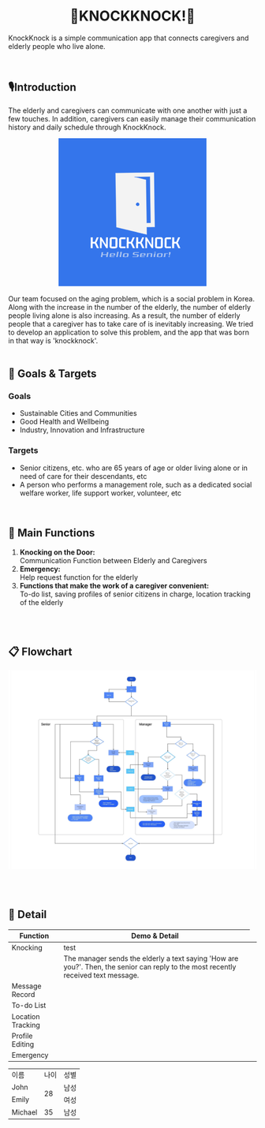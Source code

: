 
<p align="center">
  <h1 align="center">🚪KNOCKKNOCK!🚪</h1>
  KnockKnock is a simple communication app that connects caregivers and elderly people who live alone.
</p>
<br>


## 🎙️Introduction
The elderly and caregivers can communicate with one another with just a few touches. In addition, caregivers can easily manage their communication history and daily schedule through KnockKnock.
<p align="center">
  <img src="KNOCKKNOCK!.png" alt="KNOCKKNOCK! LOGO" width="300px">
</p>
Our team focused on the aging problem, which is a social problem in Korea. Along with the increase in the number of the elderly, the number of elderly people living alone is also increasing. As a result, the number of elderly people that a caregiver has to take care of is inevitably increasing. We tried to develop an application to solve this problem, and the app that was born in that way is 'knockknock'.
<br>
<br>


## 🥅 Goals & Targets
### Goals

- Sustainable Cities and Communities
- Good Health and Wellbeing
- Industry, Innovation and Infrastructure

### Targets

- Senior citizens, etc. who are 65 years of age or older living alone or in need of care for their descendants, etc
- A person who performs a management role, such as a dedicated social welfare worker, life support worker, volunteer, etc
<br>


## 💼 Main Functions
<ol>
  <li>
    <strong>Knocking on the Door:</strong><br> Communication Function between Elderly and Caregivers
  </li>
  <li>
    <strong>Emergency:</strong><br> Help request function for the elderly
  </li> 
  <li>
    <strong>Functions that make the work of a caregiver convenient:</strong><br> To-do list, saving profiles of senior citizens in charge, location tracking of the elderly
  </li> 
</ol>
<br>
<br>


## 📋 Flowchart
<p align="center">
  <img src="KNOCKKNOCK!_FLOWCHART.jpg" alt="KNOCKKNOCK! FLOWCHART" width="1800px">
</p>
<br>
<br>



## 📃 Detail
| Function | Demo & Detail |
|----------|---------------|
| Knocking |    test           |
| <td colspan=2>The manager sends the elderly a text saying 'How are you?'. Then, the senior can reply to the most recently received text message.</td> |
| Message Record | | |
| To-do List | | |
| Location Tracking | | |
| Profile Editing | | |
| Emergency | | |

<table>
  <tr>
    <td>이름</td>
    <td>나이</td>
    <td>성별</td>
  </tr>
  <tr>
    <td>John</td>
    <td rowspan="2">28</td>
    <td>남성</td>
  </tr>
  <tr>
    <td>Emily</td>
    <td>여성</td>
  </tr>
  <tr>
    <td>Michael</td>
    <td>35</td>
    <td>남성</td>
  </tr>
</table>
